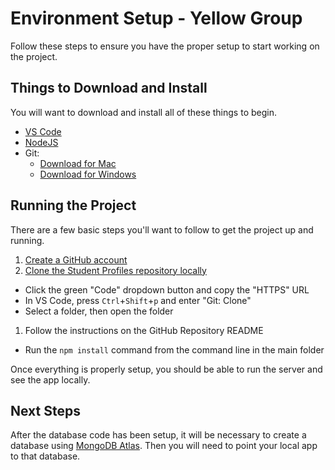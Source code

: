 # Environment Setup - Yellow Group
Follow these steps to ensure you have the proper setup to start working on the project.

## Things to Download and Install
You will want to download and install all of these things to begin.

- [VS Code](https://code.visualstudio.com/Download)
- [NodeJS](https://nodejs.org/en/download/)
- Git:
  - [Download for Mac](https://git-scm.com/downloads)
  - [Download for Windows](https://gitforwindows.org/)

## Running the Project
There are a few basic steps you'll want to follow to get the project up and running.

1. [Create a GitHub account](https://github.com/signup)
1. [Clone the Student Profiles repository locally](https://github.com/hylandtechoutreach/student-profiles)
  - Click the green "Code" dropdown button and copy the "HTTPS" URL
  - In VS Code, press `Ctrl`+`Shift`+`p` and enter "Git: Clone"
  - Select a folder, then open the folder
1. Follow the instructions on the GitHub Repository README
  - Run the `npm install` command from the command line in the main folder

Once everything is properly setup, you should be able to run the server and see the app locally.

## Next Steps
After the database code has been setup, it will be necessary to create a database using [MongoDB Atlas](https://www.mongodb.com/docs/atlas/getting-started/). Then you will need to point your local app to that database.